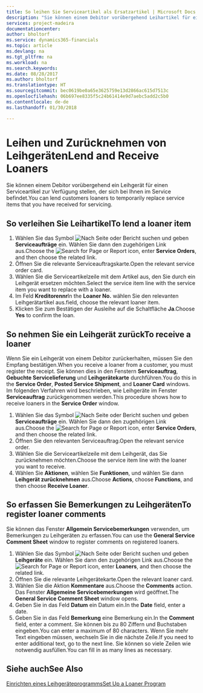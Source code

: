 ```yaml
---
title: So leihen Sie Serviceartikel als Ersatzartikel | Microsoft Docs
description: "Sie können einem Debitor vorübergehend Leihartikel für einen Serviceartikel zur Verfügung stellen, der sich bei Ihnen im Service befindet."
services: project-madeira
documentationcenter: 
author: bholtorf
ms.service: dynamics365-financials
ms.topic: article
ms.devlang: na
ms.tgt_pltfrm: na
ms.workload: na
ms.search.keywords: 
ms.date: 08/28/2017
ms.author: bholtorf
ms.translationtype: HT
ms.sourcegitcommit: bec0619be0a65e3625759e13d2866ac615d7513c
ms.openlocfilehash: 06b697ee8335f5c24b61414e9d7aebc5add2c5b0
ms.contentlocale: de-de
ms.lasthandoff: 01/30/2018

---
```

# <a name="lend-and-receive-loaners"></a><span data-ttu-id="db1e3-103">Leihen und Zurücknehmen von Leihgeräten</span><span class="sxs-lookup"><span data-stu-id="db1e3-103">Lend and Receive Loaners</span></span>
<span data-ttu-id="db1e3-104">Sie können einem Debitor vorübergehend ein Leihgerät für einen Serviceartikel zur Verfügung stellen, der sich bei Ihnen im Service befindet.</span><span class="sxs-lookup"><span data-stu-id="db1e3-104">You can lend customers loaners to temporarily replace service items that you have received for servicing.</span></span>  
  
## <a name="to-lend-a-loaner-item"></a><span data-ttu-id="db1e3-105">So verleihen Sie Leihartikel</span><span class="sxs-lookup"><span data-stu-id="db1e3-105">To lend a loaner item</span></span>    
1. <span data-ttu-id="db1e3-106">Wählen Sie das Symbol ![Nach Seite oder Bericht suchen](media/ui-search/search_small.png "Nach Seite oder Bericht suchen") und geben **Serviceaufträge** ein. Wählen Sie dann den zugehörigen Link aus.</span><span class="sxs-lookup"><span data-stu-id="db1e3-106">Choose the ![Search for Page or Report](media/ui-search/search_small.png "Search for Page or Report icon") icon, enter **Service Orders**, and then choose the related link.</span></span>  
2. <span data-ttu-id="db1e3-107">Öffnen Sie die relevante Serviceauftragskarte.</span><span class="sxs-lookup"><span data-stu-id="db1e3-107">Open the relevant service order card.</span></span>  
3. <span data-ttu-id="db1e3-108">Wählen Sie die Serviceartikelzeile mit dem Artikel aus, den Sie durch ein Leihgerät ersetzen möchten.</span><span class="sxs-lookup"><span data-stu-id="db1e3-108">Select the service item line with the service item you want to replace with a loaner.</span></span>  
4. <span data-ttu-id="db1e3-109">Im Feld **Kreditorennr**</span><span class="sxs-lookup"><span data-stu-id="db1e3-109">In the **Loaner No.**</span></span> <span data-ttu-id="db1e3-110">wählen Sie den relevanten Leihgerätartikel aus.</span><span class="sxs-lookup"><span data-stu-id="db1e3-110">field, choose the relevant loaner item.</span></span>  
5. <span data-ttu-id="db1e3-111">Klicken Sie zum Bestätigen der Ausleihe auf die Schaltfläche **Ja**.</span><span class="sxs-lookup"><span data-stu-id="db1e3-111">Choose **Yes** to confirm the loan.</span></span>  

## <a name="to-receive-a-loaner"></a><span data-ttu-id="db1e3-112">So nehmen Sie ein Leihgerät zurück</span><span class="sxs-lookup"><span data-stu-id="db1e3-112">To receive a loaner</span></span>  
<span data-ttu-id="db1e3-113">Wenn Sie ein Leihgerät von einem Debitor zurückerhalten, müssen Sie den Empfang bestätigen.</span><span class="sxs-lookup"><span data-stu-id="db1e3-113">When you receive a loaner from a customer, you must register the receipt.</span></span> <span data-ttu-id="db1e3-114">Sie können dies in den Fenstern **Serviceauftrag**, **Gebuchte Servicelieferung** und **Leihgerätekarte** durchführen.</span><span class="sxs-lookup"><span data-stu-id="db1e3-114">You do this in the **Service Order**, **Posted Service Shipment**, and **Loaner Card** windows.</span></span> <span data-ttu-id="db1e3-115">Im folgenden Verfahren wird beschrieben, wie Leihgeräte im Fenster **Serviceauftrag** zurückgenommen werden.</span><span class="sxs-lookup"><span data-stu-id="db1e3-115">This procedure shows how to receive loaners in the **Service Order** window.</span></span>  
  
1. <span data-ttu-id="db1e3-116">Wählen Sie das Symbol ![Nach Seite oder Bericht suchen](media/ui-search/search_small.png "Nach Seite oder Bericht suchen") und geben **Serviceaufträge** ein. Wählen Sie dann den zugehörigen Link aus.</span><span class="sxs-lookup"><span data-stu-id="db1e3-116">Choose the ![Search for Page or Report](media/ui-search/search_small.png "Search for Page or Report icon") icon, enter **Service Orders**, and then choose the related link.</span></span>  
2. <span data-ttu-id="db1e3-117">Öffnen Sie den relevanten Serviceauftrag.</span><span class="sxs-lookup"><span data-stu-id="db1e3-117">Open the relevant service order.</span></span>  
3. <span data-ttu-id="db1e3-118">Wählen Sie die Serviceartikelzeile mit dem Leihgerät, das Sie zurücknehmen möchten.</span><span class="sxs-lookup"><span data-stu-id="db1e3-118">Choose the service item line with the loaner you want to receive.</span></span>  
4. <span data-ttu-id="db1e3-119">Wählen Sie **Aktionen**, wählen Sie **Funktionen**, und wählen Sie dann **Leihgerät zurücknehmen** aus.</span><span class="sxs-lookup"><span data-stu-id="db1e3-119">Choose **Actions**, choose **Functions**, and then choose **Receive Loaner**.</span></span>  

## <a name="to-register-loaner-comments"></a><span data-ttu-id="db1e3-120">So erfassen Sie Bemerkungen zu Leihgeräten</span><span class="sxs-lookup"><span data-stu-id="db1e3-120">To register loaner comments</span></span>  
<span data-ttu-id="db1e3-121">Sie können das Fenster **Allgemein Servicebemerkungen** verwenden, um Bemerkungen zu Leihgeräten zu erfassen.</span><span class="sxs-lookup"><span data-stu-id="db1e3-121">You can use the **General Service Comment Sheet** window to register comments on registered loaners.</span></span>  
  
1. <span data-ttu-id="db1e3-122">Wählen Sie das Symbol ![Nach Seite oder Bericht suchen](media/ui-search/search_small.png "Nach Seite oder Bericht suchen") und geben **Leihgeräte** ein. Wählen Sie dann den zugehörigen Link aus.</span><span class="sxs-lookup"><span data-stu-id="db1e3-122">Choose the ![Search for Page or Report](media/ui-search/search_small.png "Search for Page or Report icon") icon, enter **Loaners**, and then choose the related link.</span></span>  
2. <span data-ttu-id="db1e3-123">Öffnen Sie die relevante Leihgerätekarte.</span><span class="sxs-lookup"><span data-stu-id="db1e3-123">Open the relevant loaner card.</span></span>  
3. <span data-ttu-id="db1e3-124">Wählen Sie die Aktion **Kommentare** aus.</span><span class="sxs-lookup"><span data-stu-id="db1e3-124">Choose the **Comments** action.</span></span> <span data-ttu-id="db1e3-125">Das Fenster **Allgemeine Servicebemerkungen** wird geöffnet.</span><span class="sxs-lookup"><span data-stu-id="db1e3-125">The **General Service Comment Sheet** window opens.</span></span>  
4. <span data-ttu-id="db1e3-126">Geben Sie in das Feld **Datum** ein Datum ein.</span><span class="sxs-lookup"><span data-stu-id="db1e3-126">In the **Date** field, enter a date.</span></span>  
5. <span data-ttu-id="db1e3-127">Geben Sie in das Feld **Bemerkung** eine Bemerkung ein.</span><span class="sxs-lookup"><span data-stu-id="db1e3-127">In the **Comment** field, enter a comment.</span></span> <span data-ttu-id="db1e3-128">Sie können bis zu 80 Ziffern und Buchstaben eingeben.</span><span class="sxs-lookup"><span data-stu-id="db1e3-128">You can enter a maximum of 80 characters.</span></span> <span data-ttu-id="db1e3-129">Wenn Sie mehr Text eingeben müssen, wechseln Sie in die nächste Zeile.</span><span class="sxs-lookup"><span data-stu-id="db1e3-129">If you need to enter additional text, go to the next line.</span></span> <span data-ttu-id="db1e3-130">Sie können so viele Zeilen wie notwendig ausfüllen.</span><span class="sxs-lookup"><span data-stu-id="db1e3-130">You can fill in as many lines as necessary.</span></span>  
  
## <a name="see-also"></a><span data-ttu-id="db1e3-131">Siehe auch</span><span class="sxs-lookup"><span data-stu-id="db1e3-131">See Also</span></span>  
[<span data-ttu-id="db1e3-132">Einrichten eines Leihgeräteprogramms</span><span class="sxs-lookup"><span data-stu-id="db1e3-132">Set Up a Loaner Program</span></span>](service-how-setup-loaner-program.md)   

